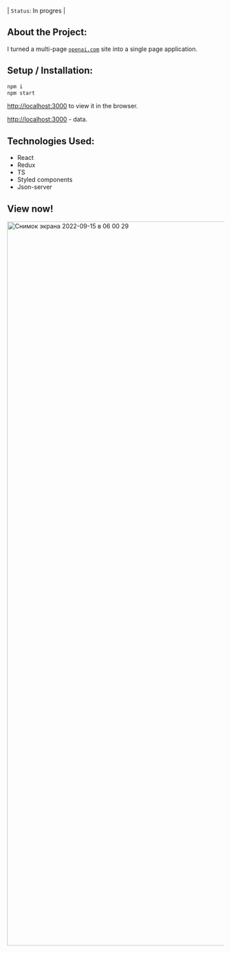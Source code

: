 | `Status`: In progres |

## About the Project:

I turned a  multi-page [`openai.com`](https://openai.com/) site into a single page application.

## Setup / Installation:

```jsx
npm i
npm start
```

[http://localhost:3000](http://localhost:3000) to view it in the browser.

[http://localhost:3000](http://localhost:3000) - data.

## Technologies Used:

* React
* Redux
* TS
* Styled components
* Json-server

## View now!

<img width="1680" alt="Снимок экрана 2022-09-15 в 06 00 29" src="https://user-images.githubusercontent.com/69765307/190303687-b0278f46-2f61-4262-b68a-c6d368f885bf.png">
